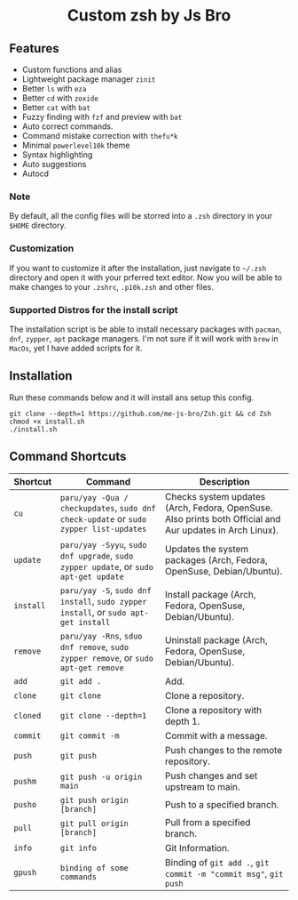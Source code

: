<h1 align="center">Custom zsh by Js Bro</h1>

## Features

- Custom functions and alias
- Lightweight package manager `zinit`
- Better `ls` with `eza`
- Better `cd` with `zoxide`
- Better `cat` with `bat`
- Fuzzy finding with `fzf` and preview with `bat`
- Auto correct commands.
- Command mistake correction with `thefu*k`
- Minimal `powerlevel10k` theme
- Syntax highlighting
- Auto suggestions
- Autocd

### Note

By default, all the config files will be storred into a `.zsh` directory in your `$HOME` directory.

### Customization

If you want to customize it after the installation, just navigate to `~/.zsh` directory and open it with your prferred text editor. Now you will be able to make changes to your `.zshrc`, `.p10k.zsh` and other files.

### Supported Distros for the install script

The installation script is be able to install necessary packages with `pacman`, `dnf`, `zypper`, `apt` package managers. I'm not sure if it will work with `brew` in `MacOs`, yet I have added scripts for it.

## Installation

Run these commands below and it will install ans setup this config.

```
git clone --depth=1 https://github.com/me-js-bro/Zsh.git && cd Zsh
chmod +x install.sh
./install.sh
```

## Command Shortcuts

| Shortcut  | Command                                                                               | Description                                                                                              |
| --------- | ------------------------------------------------------------------------------------- | -------------------------------------------------------------------------------------------------------- |
| `cu`      | `paru/yay -Qua / checkupdates`, `sudo dnf check-update` or `sudo zypper list-updates` | Checks system updates (Arch, Fedora, OpenSuse. Also prints both Official and Aur updates in Arch Linux). |
| `update`  | `paru/yay -Syyu`, `sudo dnf upgrade`, `sudo zypper update`, or `sudo apt-get update`  | Updates the system packages (Arch, Fedora, OpenSuse, Debian/Ubuntu).                                     |
| `install` | `paru/yay -S`, `sudo dnf install`, `sudo zypper install`, or `sudo apt-get install`   | Install package (Arch, Fedora, OpenSuse, Debian/Ubuntu).                                                 |
| `remove`  | `paru/yay -Rns`, `sduo dnf remove`, `sudo zypper remove`, or `sudo apt-get remove`    | Uninstall package (Arch, Fedora, OpenSuse, Debian/Ubuntu).                                               |
| `add`     | `git add .`                                                                           | Add.                                                                                                     |
| `clone`   | `git clone`                                                                           | Clone a repository.                                                                                      |
| `cloned`  | `git clone --depth=1`                                                                 | Clone a repository with depth 1.                                                                         |
| `commit`  | `git commit -m`                                                                       | Commit with a message.                                                                                   |
| `push`    | `git push`                                                                            | Push changes to the remote repository.                                                                   |
| `pushm`   | `git push -u origin main`                                                             | Push changes and set upstream to main.                                                                   |
| `pusho`   | `git push origin [branch]`                                                            | Push to a specified branch.                                                                              |
| `pull`    | `git pull origin [branch]`                                                            | Pull from a specified branch.                                                                            |
| `info`    | `git info`                                                                            | Git Information.                                                                                         |
| `gpush`   | `binding of some commands`                                                            | Binding of `git add .`, `git commit -m "commit msg"`, `git push`                                         |
